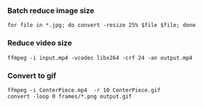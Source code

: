 ---
---
### Batch reduce image size

```
for file in *.jpg; do convert -resize 25% $file $file; done
```

### Reduce video size
```
ffmpeg -i input.mp4 -vcodec libx264 -crf 24 -an output.mp4
```

### Convert to gif
```
ffmpeg -i CenterPiece.mp4  -r 10 CenterPiece.gif
convert -loop 0 frames/*.png output.gif
```
